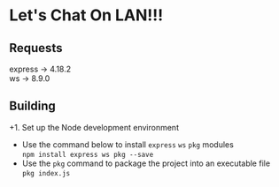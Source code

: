 # Let's Chat On LAN!!!

## Requests
express -> 4.18.2 <br/>
ws -> 8.9.0

## Building
 +1. Set up the Node development environment
 + Use the command below to install ```express``` ```ws``` ```pkg``` modules <br/>```npm install express ws pkg --save```
 + Use the ```pkg``` command to package the project into an executable file <br/> ```pkg index.js```
